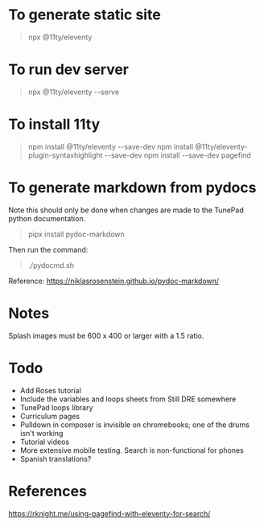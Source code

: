 # To generate static site
> npx @11ty/eleventy

# To run dev server
> npx @11ty/eleventy --serve

# To install 11ty
> npm install @11ty/eleventy --save-dev
> npm install @11ty/eleventy-plugin-syntaxhighlight --save-dev
> npm install --save-dev pagefind

# To generate markdown from pydocs
Note this should only be done when changes are made to the TunePad python documentation.

> pipx install pydoc-markdown

Then run the command:
> ./pydocmd.sh

Reference: https://niklasrosenstein.github.io/pydoc-markdown/


# Notes
Splash images must be 600 x 400 or larger with a 1.5 ratio.

# Todo
* Add Roses tutorial
* Include the variables and loops sheets from Still DRE somewhere
* TunePad loops library
* Curriculum pages
* Pulldown in composer is invisible on chromebooks; one of the drums isn't working
* Tutorial videos
* More extensive mobile testing. Search is non-functional for phones
* Spanish translations?


# References
https://rknight.me/using-pagefind-with-eleventy-for-search/
